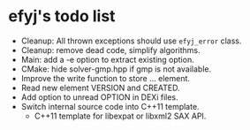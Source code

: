 efyj's todo list
================

- Cleanup: All thrown exceptions should use `efyj_error` class.
- Cleanup: remove dead code, simplify algorithms.
- Main: add a -e option to extract existing option.
- CMake: hide solver-gmp.hpp if gmp is not available.
- Improve the write function to store <LINE>...</LINE> element.
- Read new element VERSION and CREATED.
- Add option to unread OPTION in DEXi files.
- Switch internal source code into C++11 template.
  - C++11 template for libexpat or libxml2 SAX API.
